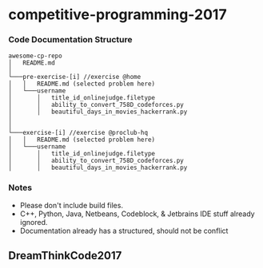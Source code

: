 # competitive-programming-2017


### Code Documentation Structure
```
awesome-cp-repo
│   README.md
│
└───pre-exercise-[i] //exercise @home
│   │   README.md (selected problem here)
│   └───username
│       │   title_id_onlinejudge.filetype
│       │   ability_to_convert_758D_codeforces.py
│       │   beautiful_days_in_movies_hackerrank.py
│
│   
└───exercise-[i] //exercise @proclub-hq
│   │   README.md (selected problem here)
│   └───username
│       │   title_id_onlinejudge.filetype
│       │   ability_to_convert_758D_codeforces.py
│       │   beautiful_days_in_movies_hackerrank.py
```

### Notes 
* Please don't include build files.
* C++, Python, Java, Netbeans, Codeblock, & Jetbrains IDE stuff already ignored.
* Documentation already has a structured, should not be conflict

## DreamThinkCode2017
